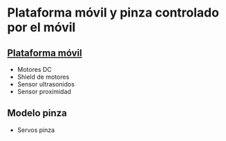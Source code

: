 # Plataforma móvil y pinza controlado por el móvil

## [Plataforma móvil](./robot.md)
  * Motores DC
  * Shield de motores
  * Sensor ultrasonidos
  * Sensor proximidad
## Modelo pinza
  * Servos pinza
